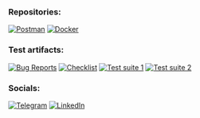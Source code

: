### Repositories:
[![Postman](https://img.shields.io/badge/Postman_Collection-FF6C37?style=for-the-badge&logo=Postman&logoColor=white)](https://www.postman.com/navigation-engineer-23958700/workspace/postman-collection)
[![Docker](https://img.shields.io/badge/Docker-2CA5E0?style=for-the-badge&logo=docker&logoColor=white)](https://github.com/aleksey890/Docker)

### Test artifacts:
[![Bug Reports](https://img.shields.io/badge/-Bug_Reports-2CA5E0?style=for-the-badge&logo=openbugbounty&logoColor=white)](https://docs.google.com/document/d/1Kkwo3JvCNyvArq_guaiHInRDobg3FIKIuYSybpMFmgI/edit)
[![Checklist](https://img.shields.io/badge/-Checklist-2CA5E0?style=for-the-badge&logo=checkmarx&logoColor=white)](https://docs.google.com/spreadsheets/d/1OSD9XweEVE6WxM6QCcEg6wOaDW0pOGB0O7NG5FLd990/edit#gid=1196244933)
[![Test suite 1](https://img.shields.io/badge/-Test_suite_1-2CA5E0?style=for-the-badge&logo=googledocs&logoColor=white)](https://docs.google.com/spreadsheets/d/1FNijcv6qUDVt78MLBAz104dyUC32IYfwWctWrRaUSp0/edit#gid=1490272207)
[![Test suite 2](https://img.shields.io/badge/-Test_suite_2-2CA5E0?style=for-the-badge&logo=googledocs&logoColor=white)](https://docs.google.com/spreadsheets/d/1dxPLNz_x9RmI4fN1Veey1SCX-1Asz9ZBTpeepQj07Dw/edit#gid=2115043055)


### Socials:
[![Telegram](https://img.shields.io/badge/Telegram-2CA5E0?style=for-the-badge&logo=telegram&logoColor=white)](https://t.me/alexey408)
[![LinkedIn](https://img.shields.io/badge/LinkedIn-0077B5?style=for-the-badge&logo=linkedin&logoColor=white)](https://www.linkedin.com/in/alexey408/)